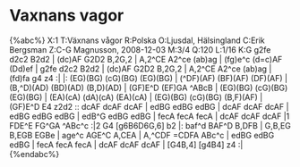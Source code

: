 # Vaxnans vagor

{%abc%}
X:1
T:Växnans vågor
R:Polska
O:Ljusdal, Hälsingland
C:Erik Bergsman
Z:C-G Magnusson, 2008-12-03
M:3/4
Q:120
L:1/16
K:G
g2fe d2c2 B2d2 | (dc)AF G2D2 B,2G,2 | A,2^CE A2^ce (ab)ag | (fg)e^c (d=c)AF (Dd)ef |
g2fe d2c2 B2d2 | (dc)AF G2D2 B,2G,2 | A,2^CE A2^ce (ab)ag | (fd)fa g4 z4 :|
|: (EG)(BG) (cG)(BG) (EG)(BG) | (^DF)(AF) (BF)(AF) (DF)(AF) | (B,^D)(AD) (BD)(AD) (B,D)(AD) |
(GF)E^D (EF)GA ^ABcB | (EG)(BG) (cG)(BG) (EG)(BG) | (EA)(cA) (dA)(cA) (EA)(cA) |
(EG)(BG) (cG)(BG) (B,F)(AF) | (GF)E^D E4 z2d2 :: dcAF dcAF dcAF | edBG edBG edBG |
dcAF dcAF dcAF | edBG edBG edBG | edB^G edBG edBG | fecA fecA fecA |
dcAF dcAF dcAF |1 FDE^E FG^GA ^ABc^c :|2 G4 [g6B6D6G,6] b2 |: baf^d BAF^D B,DFB |
G,B,EG B,EGB EGBe | age^c AGE^C A,CEA | A,^CDF =CDFA ABc^c |  edBG edBG edBG |
fecA fecA fecA | dcAF dcAF dcAF | [G4B,4] [g4B4] z4 :|
{%endabc%}

